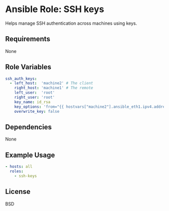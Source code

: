 Ansible Role: SSH keys
========

Helps manage SSH authentication across machines using keys.

Requirements
------------

None

Role Variables
--------------

```yaml
ssh_auth_keys:
  - left_host:  'machine2' # The client
    right_host: 'machine1' # The remote
    left_user:  'root'
    right_user: 'root'
    key_name: id_rsa
    key_options: 'from="{{ hostvars["machine2"].ansible_eth1.ipv4.address }}"'
    overwrite_key: false
```

Dependencies
------------

None

Example Usage
-----

```yaml
- hosts: all
  roles:
    - ssh-keys
```

License
-------

BSD
